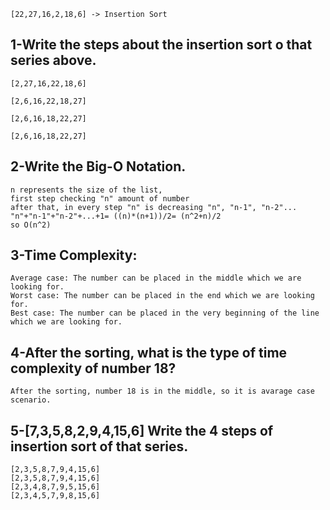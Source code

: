 	[22,27,16,2,18,6] -> Insertion Sort

1-Write the steps about the insertion sort o that series above.
--

	[2,27,16,22,18,6]

	[2,6,16,22,18,27]

	[2,6,16,18,22,27]

	[2,6,16,18,22,27]

2-Write the Big-O Notation.
--
	n represents the size of the list,
	first step checking "n" amount of number
	after that, in every step "n" is decreasing "n", "n-1", "n-2"...
	"n"+"n-1"+"n-2"+...+1= ((n)*(n+1))/2= (n^2+n)/2
	so O(n^2)

3-Time Complexity: 
--
    Average case: The number can be placed in the middle which we are looking for.
    Worst case: The number can be placed in the end which we are looking for.
    Best case: The number can be placed in the very beginning of the line which we are looking for.

4-After the sorting, what is the type of time complexity of number 18?
--
	After the sorting, number 18 is in the middle, so it is avarage case scenario.


5-[7,3,5,8,2,9,4,15,6] Write the 4 steps of insertion sort of that series.
--
	[2,3,5,8,7,9,4,15,6]
	[2,3,5,8,7,9,4,15,6]
	[2,3,4,8,7,9,5,15,6]
	[2,3,4,5,7,9,8,15,6]
